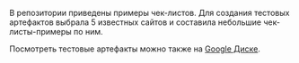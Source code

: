 В репозитории приведены примеры чек-листов. Для создания тестовых артефактов выбрала 5 известных сайтов и составила небольшие чек-листы-примеры по ним.

Посмотреть тестовые артефакты можно также на [Google Диске](https://drive.google.com/drive/folders/1GDMtDjd3dA2pZKz0pzPDzBwWuvADdx2x?usp=sharing).
